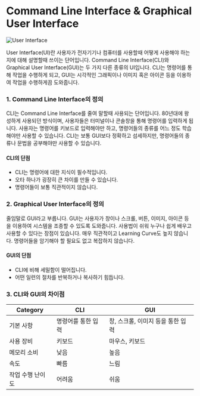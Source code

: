 # Command Line Interface & Graphical User Interface

![User Interface](https://s3.ap-northeast-2.amazonaws.com/bootcamp-prep-assets/images/user-interface.jpeg)

User Interface(UI)란 사용자가 전자기기나 컴퓨터를 사용할때 어떻게 사용해야 하는지에 대해 설명할때 쓰이는 단어입니다. Command Line Interface(CLI)와 Graphical User Interface(GUI)는 두 가지 다른 종류의 UI입니다. CLI는 명령어를 통해 작업을 수행하게 되고, GUI는 시각적인 그래픽이나 이미지 혹은 아이콘 등을 이용하여 작업을 수행하게끔 도와줍니다.

### 1. Command Line Interface의 정의

CLI는 Command Line Interface를 줄여 말할때 사용되는 단어입니다. 80년대에 왕성하게 사용되던 방식이며, 사용자들은 터미널이나 콘솔창을 통해 명령어를 입력하게 됩니다. 사용자는 명령어를 키보드로 입력해야만 하고, 명령어들의 종류를 어느 정도 학습해야만 사용할 수 있습니다. CLI는 보통 GUI보다 정확하고 섬세하지만, 명령어들의 종류나 문법을 공부해야만 사용할 수 있습니다.

#### CLI의 단점

* CLI는 명령어에 대한 지식이 필수적입니다.
* 오타 하나가 굉장히 큰 차이를 만들 수 있습니다.
* 명령어들이 보통 직관적이지 않습니다.

### 2. Graphical User Interface의 정의

줄임말로 GUI라고 부릅니다. GUI는 사용자가 창이나 스크롤, 버튼, 이미지, 아이콘 등을 이용하여 시스템을 조종할 수 있도록 도와줍니다. 사용법이 쉬워 누구나 쉽게 배우고 사용할 수 있다는 장점이 있습니다. 매우 직관적이고 Learning Curve도 높지 않습니다. 명령어들을 암기해야 할 필요도 없고 복잡하지 않습니다.

#### GUI의 단점

* CLI에 비해 세밀함이 떨어집니다.
* 어떤 일련의 절차를 반복하거나 복사하기 힘듭니다.

### 3. CLI와 GUI의 차이점

| Category  | CLI        | GUI                  |
| --------- | ---------- | -------------------- |
| 기본 사항     | 명령어를 통한 입력 | 창, 스크롤, 이미지 등을 통한 입력 |
| 사용 장비     | 키보드        | 마우스, 키보드             |
| 메모리 소비    | 낮음         | 높음                   |
| 속도        | 빠름         | 느림                   |
| 작업 수행 난이도 | 어려움        | 쉬움                   |
